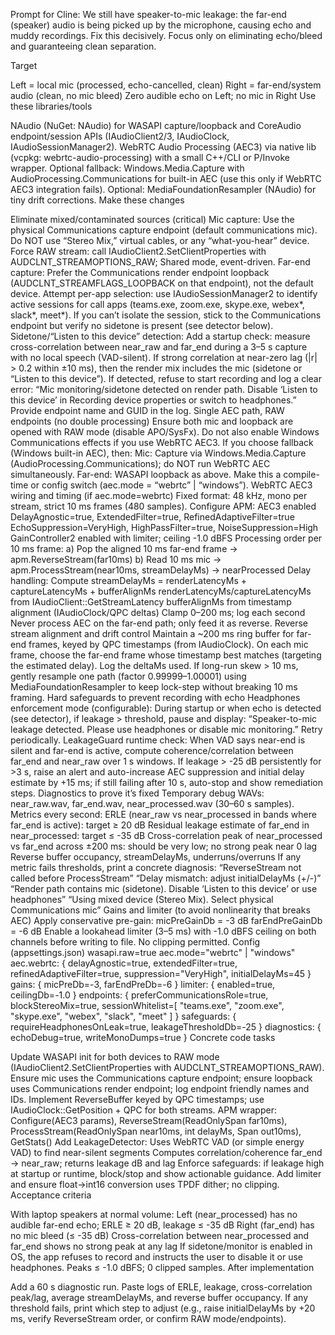 Prompt for Cline: We still have speaker-to-mic leakage: the far-end (speaker) audio is being picked up by the microphone, causing echo and muddy recordings. Fix this decisively. Focus only on eliminating echo/bleed and guaranteeing clean separation.

Target

Left = local mic (processed, echo-cancelled, clean)
Right = far-end/system audio (clean, no mic bleed)
Zero audible echo on Left; no mic in Right
Use these libraries/tools

NAudio (NuGet: NAudio) for WASAPI capture/loopback and CoreAudio endpoint/session APIs (IAudioClient2/3, IAudioClock, IAudioSessionManager2).
WebRTC Audio Processing (AEC3) via native lib (vcpkg: webrtc-audio-processing) with a small C++/CLI or P/Invoke wrapper.
Optional fallback: Windows.Media.Capture with AudioProcessing.Communications for built-in AEC (use this only if WebRTC AEC3 integration fails).
Optional: MediaFoundationResampler (NAudio) for tiny drift corrections.
Make these changes

Eliminate mixed/contaminated sources (critical)
Mic capture:
Use the physical Communications capture endpoint (default communications mic). Do NOT use “Stereo Mix,” virtual cables, or any “what-you-hear” device.
Force RAW stream: call IAudioClient2.SetClientProperties with AUDCLNT_STREAMOPTIONS_RAW; Shared mode, event-driven.
Far-end capture:
Prefer the Communications render endpoint loopback (AUDCLNT_STREAMFLAGS_LOOPBACK on that endpoint), not the default device.
Attempt per-app selection: use IAudioSessionManager2 to identify active sessions for call apps (teams.exe, zoom.exe, skype.exe, webex*, slack*, meet*). If you can’t isolate the session, stick to the Communications endpoint but verify no sidetone is present (see detector below).
Sidetone/“Listen to this device” detection:
Add a startup check: measure cross-correlation between near_raw and far_end during a 3–5 s capture with no local speech (VAD-silent). If strong correlation at near-zero lag (|r| > 0.2 within ±10 ms), then the render mix includes the mic (sidetone or “Listen to this device”).
If detected, refuse to start recording and log a clear error: “Mic monitoring/sidetone detected on render path. Disable ‘Listen to this device’ in Recording device properties or switch to headphones.” Provide endpoint name and GUID in the log.
Single AEC path, RAW endpoints (no double processing)
Ensure both mic and loopback are opened with RAW mode (disable APO/SysFx). Do not also enable Windows Communications effects if you use WebRTC AEC3.
If you choose fallback (Windows built-in AEC), then:
Mic: Capture via Windows.Media.Capture (AudioProcessing.Communications); do NOT run WebRTC AEC simultaneously.
Far-end: WASAPI loopback as above.
Make this a compile-time or config switch (aec.mode = “webrtc” | “windows”).
WebRTC AEC3 wiring and timing (if aec.mode=webrtc)
Fixed format: 48 kHz, mono per stream, strict 10 ms frames (480 samples).
Configure APM:
AEC3 enabled
DelayAgnostic=true, ExtendedFilter=true, RefinedAdaptiveFilter=true
EchoSuppression=VeryHigh, HighPassFilter=true, NoiseSuppression=High
GainController2 enabled with limiter; ceiling -1.0 dBFS
Processing order per 10 ms frame: a) Pop the aligned 10 ms far-end frame -> apm.ReverseStream(far10ms) b) Read 10 ms mic -> apm.ProcessStream(near10ms, streamDelayMs) -> nearProcessed
Delay handling:
Compute streamDelayMs = renderLatencyMs + captureLatencyMs + bufferAlignMs
renderLatencyMs/captureLatencyMs from IAudioClient::GetStreamLatency
bufferAlignMs from timestamp alignment (IAudioClock/QPC deltas)
Clamp 0–200 ms; log each second
Never process AEC on the far-end path; only feed it as reverse.
Reverse stream alignment and drift control
Maintain a ~200 ms ring buffer for far-end frames, keyed by QPC timestamps (from IAudioClock).
On each mic frame, choose the far-end frame whose timestamp best matches (targeting the estimated delay). Log the deltaMs used.
If long-run skew > 10 ms, gently resample one path (factor 0.99999–1.00001) using MediaFoundationResampler to keep lock-step without breaking 10 ms framing.
Hard safeguards to prevent recording with echo
Headphones enforcement mode (configurable):
During startup or when echo is detected (see detector), if leakage > threshold, pause and display: “Speaker-to-mic leakage detected. Please use headphones or disable mic monitoring.” Retry periodically.
LeakageGuard runtime check:
When VAD says near-end is silent and far-end is active, compute coherence/correlation between far_end and near_raw over 1 s windows.
If leakage > -25 dB persistently for >3 s, raise an alert and auto-increase AEC suppression and initial delay estimate by +15 ms; if still failing after 10 s, auto-stop and show remediation steps.
Diagnostics to prove it’s fixed
Temporary debug WAVs: near_raw.wav, far_end.wav, near_processed.wav (30–60 s samples).
Metrics every second:
ERLE (near_raw vs near_processed in bands where far_end is active): target ≥ 20 dB
Residual leakage estimate of far_end in near_processed: target ≤ -35 dB
Cross-correlation peak of near_processed vs far_end across ±200 ms: should be very low; no strong peak near 0 lag
Reverse buffer occupancy, streamDelayMs, underruns/overruns
If any metric fails thresholds, print a concrete diagnosis:
“ReverseStream not called before ProcessStream”
“Delay mismatch: adjust initialDelayMs (+/-)”
“Render path contains mic (sidetone). Disable ‘Listen to this device’ or use headphones”
“Using mixed device (Stereo Mix). Select physical Communications mic”
Gains and limiter (to avoid nonlinearity that breaks AEC)
Apply conservative pre-gain:
micPreGainDb = -3 dB
farEndPreGainDb = -6 dB
Enable a lookahead limiter (3–5 ms) with -1.0 dBFS ceiling on both channels before writing to file. No clipping permitted.
Config (appsettings.json)
wasapi.raw=true
aec.mode="webrtc" | "windows"
aec.webrtc: { delayAgnostic=true, extendedFilter=true, refinedAdaptiveFilter=true, suppression="VeryHigh", initialDelayMs=45 }
gains: { micPreDb=-3, farEndPreDb=-6 }
limiter: { enabled=true, ceilingDb=-1.0 }
endpoints: { preferCommunicationsRole=true, blockStereoMix=true, sessionWhitelist=[ "teams.exe", "zoom.exe", "skype.exe", "webex", "slack", "meet" ] }
safeguards: { requireHeadphonesOnLeak=true, leakageThresholdDb=-25 }
diagnostics: { echoDebug=true, writeMonoDumps=true }
Concrete code tasks

Update WASAPI init for both devices to RAW mode (IAudioClient2.SetClientProperties with AUDCLNT_STREAMOPTIONS_RAW).
Ensure mic uses the Communications capture endpoint; ensure loopback uses Communications render endpoint; log endpoint friendly names and IDs.
Implement ReverseBuffer keyed by QPC timestamps; use IAudioClock::GetPosition + QPC for both streams.
APM wrapper:
Configure(AEC3 params), ReverseStream(ReadOnlySpan<float> far10ms), ProcessStream(ReadOnlySpan<float> near10ms, int delayMs, Span<float> out10ms), GetStats()
Add LeakageDetector:
Uses WebRTC VAD (or simple energy VAD) to find near-silent segments
Computes correlation/coherence far_end -> near_raw; returns leakage dB and lag
Enforce safeguards: if leakage high at startup or runtime, block/stop and show actionable guidance.
Add limiter and ensure float->int16 conversion uses TPDF dither; no clipping.
Acceptance criteria

With laptop speakers at normal volume:
Left (near_processed) has no audible far-end echo; ERLE ≥ 20 dB, leakage ≤ -35 dB
Right (far_end) has no mic bleed (≤ -35 dB)
Cross-correlation between near_processed and far_end shows no strong peak at any lag
If sidetone/monitor is enabled in OS, the app refuses to record and instructs the user to disable it or use headphones.
Peaks ≤ -1.0 dBFS; 0 clipped samples.
After implementation

Add a 60 s diagnostic run. Paste logs of ERLE, leakage, cross-correlation peak/lag, average streamDelayMs, and reverse buffer occupancy. If any threshold fails, print which step to adjust (e.g., raise initialDelayMs by +20 ms, verify ReverseStream order, or confirm RAW mode/endpoints).